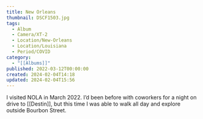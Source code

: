 ```yaml
---
title: New Orleans
thumbnail: DSCF1503.jpg
tags:
  - Album
  - Camera/XT-2
  - Location/New-Orleans
  - Location/Louisiana
  - Period/COVID
category:
  - "[[Albums]]"
published: 2022-03-12T00:00:00
created: 2024-02-04T14:18
updated: 2024-02-04T15:56
---
```

I visited NOLA in March 2022. I’d been before with coworkers for a night on drive to [[Destin]], but this time I was able to walk all day and explore outside Bourbon Street.
